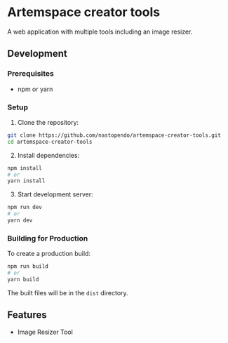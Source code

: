 # Artemspace creator tools

A web application with multiple tools including an image resizer.

## Development

### Prerequisites

- npm or yarn

### Setup

1. Clone the repository:

```bash
git clone https://github.com/nastopendo/artemspace-creator-tools.git
cd artemspace-creator-tools
```

2. Install dependencies:

```bash
npm install
# or
yarn install
```

3. Start development server:

```bash
npm run dev
# or
yarn dev
```

### Building for Production

To create a production build:

```bash
npm run build
# or
yarn build
```

The built files will be in the `dist` directory.

## Features

- Image Resizer Tool
